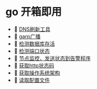 # go 开箱即用

* 📄 [DNS刷新工具](go%20开箱即用/DNS刷新工具.md)
* 📄 [garp广播](go%20开箱即用/garp广播.md)
* 📄 [检测数据库存活](go%20开箱即用/检测数据库存活.md)
* 📄 [检测端口状态](go%20开箱即用/检测端口状态.md)
* 📄 [节点监控，发送状态到告警程序](go%20开箱即用/节点监控，发送状态到告警程序.md)
* 📄 [获取http状态码](go%20开箱即用/获取http状态码.md)
* 📄 [获取操作系统架构](go%20开箱即用/获取操作系统架构.md)
* 📄 [读取配置文件](go%20开箱即用/读取配置文件.md)

‍
